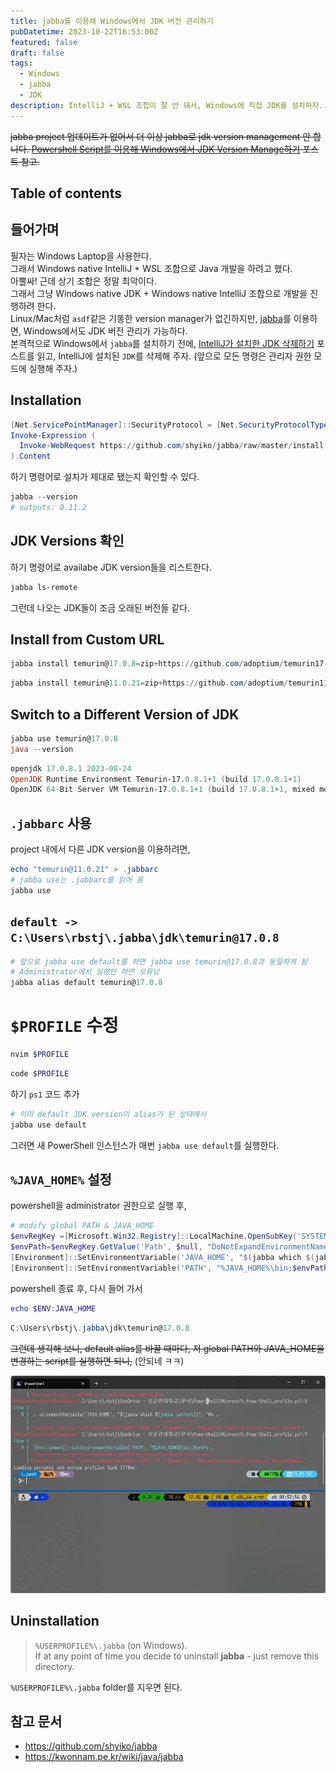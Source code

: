 ```yaml
---
title: jabba를 이용해 Windows에서 JDK 버전 관리하기
pubDatetime: 2023-10-22T16:53:00Z
featured: false
draft: false
tags:
  - Windows
  - jabba
  - JDK
description: IntelliJ + WSL 조합이 잘 안 돼서, Windows에 직접 JDK를 설치하자...
---
```


~~jabba project 업데이트가 없어서 더 이상 jabba로 jdk version management 안 합니다.
[Powershell Script를 이용해 Windows에서 JDK Version Manage하기](switch-multiple-jdk-versions-on-windows.md) 포스트 참고.~~

## Table of contents

## 들어가며

필자는 Windows Laptop을 사용한다.  
그래서 Windows native IntelliJ + WSL 조합으로 Java 개발을 하려고 했다.  
아뿔싸! 근데 상기 조합은 정말 최악이다.  
그래서 그냥 Windows native JDK + Windows native IntelliJ 조합으로 개발을 진행하려 한다.  
Linux/Mac처럼 `asdf`같은 기똥한 version manager가 없긴하지만, [jabba](https://github.com/shyiko/jabba)를 이용하면, Windows에서도 JDK 버전 관리가 가능하다.  
본격적으로 Windows에서 `jabba`를 설치하기 전에, [IntelliJ가 설치한 JDK 삭제하기](remove-jdks-installed-by-intellij.md) 포스트를 읽고, IntelliJ에 설치된 `JDK`를 삭제해 주자.
(앞으로 모든 명령은 관리자 권한 모드에 실행해 주자.)

## Installation

```powershell
[Net.ServicePointManager]::SecurityProtocol = [Net.SecurityProtocolType]::Tls12
Invoke-Expression (
  Invoke-WebRequest https://github.com/shyiko/jabba/raw/master/install.ps1 -UseBasicParsing
).Content
```

하기 명령어로 설치가 제대로 됐는지 확인할 수 있다.

```powershell
jabba --version
# outputs: 0.11.2
```

## JDK Versions 확인

하기 명령어로 availabe JDK version들을 리스트한다.

```powershell
jabba ls-remote
```

그런데 나오는 JDK들이 조금 오래된 버전들 같다.

## Install from Custom URL

```powershell
jabba install temurin@17.0.8=zip+https://github.com/adoptium/temurin17-binaries/releases/download/jdk-17.0.8.1%2B1/OpenJDK17U-jdk_x64_windows_hotspot_17.0.8.1_1.zip
```

```powershell
jabba install temurin@11.0.21=zip+https://github.com/adoptium/temurin11-binaries/releases/download/jdk-11.0.21%2B9/OpenJDK11U-jdk_x64_windows_hotspot_11.0.21_9.zip
```

## Switch to a Different Version of JDK

```powershell
jabba use temurin@17.0.8
java --version
```

```powershell
openjdk 17.0.8.1 2023-08-24
OpenJDK Runtime Environment Temurin-17.0.8.1+1 (build 17.0.8.1+1)
OpenJDK 64-Bit Server VM Temurin-17.0.8.1+1 (build 17.0.8.1+1, mixed mode, sharing)
```

## `.jabbarc` 사용

project 내에서 다른 JDK version을 이용하려면,

```powershell
echo "temurin@11.0.21" > .jabbarc
# jabba use는 .jabbarc를 읽어 옴
jabba use
```

## `default -> C:\Users\rbstj\.jabba\jdk\temurin@17.0.8`

```powershell
# 앞으로 jabba use default를 하면 jabba use temurin@17.0.8과 동일하게 됨
# Administrator에서 실행안 하면 오류남
jabba alias default temurin@17.0.8
```

# `$PROFILE` 수정

```powershell
nvim $PROFILE
```

```powershell
code $PROFILE
```

하기 `ps1` 코드 추가

```powershell
# 이미 default JDK version이 alias가 된 상태에서
jabba use default
```

그러면 새 PowerShell 인스턴스가 매번 `jabba use default`를 실행한다.

## `%JAVA_HOME%` 설정

powershell을 administrator 권한으로 실행 후,

```powershell
# modify global PATH & JAVA_HOME
$envRegKey =[Microsoft.Win32.Registry]::LocalMachine.OpenSubKey('SYSTEM\CurrentControlSet\Control\Session Manager\Environment', $true)
$envPath=$envRegKey.GetValue('Path', $null, "DoNotExpandEnvironmentNames").replace('%JAVA_HOME%\bin;', '')
[Environment]::SetEnvironmentVariable('JAVA_HOME', "$(jabba which $(jabba current))", 'Machine')
[Environment]::SetEnvironmentVariable('PATH', "%JAVA_HOME%\bin;$envPath", 'Machine')
```

powershell 종료 후, 다시 들어 가서

```powershell
echo $ENV:JAVA_HOME
```

```powershell
C:\Users\rbstj\.jabba\jdk\temurin@17.0.8
```

~~그런데 생각해 보니, default alias를 바꿀 때마다, 저 global PATH와 JAVA_HOME을 변경하는 script를 실행하면 되니,~~ (안되네 ㅋㅋ)

![](/src/assets/image/manage-jdks-on-windows-using-jabba-1697993673393.jpeg)

## Uninstallation

> `%USERPROFILE%\.jabba` (on Windows).  
> If at any point of time you decide to uninstall **jabba** - just remove this directory.

`%USERPROFILE%\.jabba` folder를 지우면 된다.

## 참고 문서

- <https://github.com/shyiko/jabba>
- <https://kwonnam.pe.kr/wiki/java/jabba>
